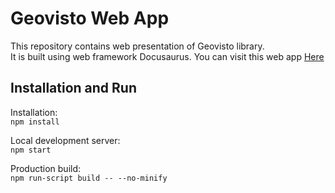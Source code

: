 # Geovisto Web App
This repository contains web presentation of Geovisto library.  
It is built using web framework Docusaurus.
You can visit this web app [Here](https://geovisto.com/)


## Installation and Run

Installation:  
`npm install`

Local development server:  
`npm start`

Production build:  
`npm run-script build -- --no-minify `


